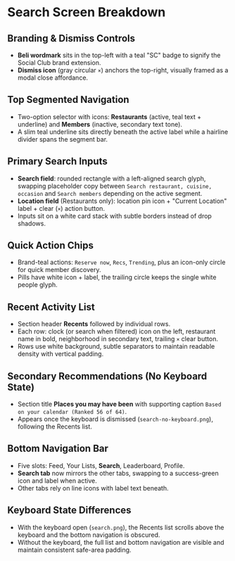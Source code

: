 # Search Screen Breakdown

## Branding & Dismiss Controls
- **Beli wordmark** sits in the top-left with a teal "SC" badge to signify the Social Club brand extension.
- **Dismiss icon** (gray circular `×`) anchors the top-right, visually framed as a modal close affordance.

## Top Segmented Navigation
- Two-option selector with icons: **Restaurants** (active, teal text + underline) and **Members** (inactive, secondary text tone).
- A slim teal underline sits directly beneath the active label while a hairline divider spans the segment bar.

## Primary Search Inputs
- **Search field**: rounded rectangle with a left-aligned search glyph, swapping placeholder copy between `Search restaurant, cuisine, occasion` and `Search members` depending on the active segment.
- **Location field** (Restaurants only): location pin icon + "Current Location" label + clear (`×`) action button.
- Inputs sit on a white card stack with subtle borders instead of drop shadows.

## Quick Action Chips
- Brand-teal actions: `Reserve now`, `Recs`, `Trending`, plus an icon-only circle for quick member discovery.
- Pills have white icon + label, the trailing circle keeps the single white people glyph.

## Recent Activity List
- Section header **Recents** followed by individual rows.
- Each row: clock (or search when filtered) icon on the left, restaurant name in bold, neighborhood in secondary text, trailing `×` clear button.
- Rows use white background, subtle separators to maintain readable density with vertical padding.

## Secondary Recommendations (No Keyboard State)
- Section title **Places you may have been** with supporting caption `Based on your calendar (Ranked 56 of 64)`.
- Appears once the keyboard is dismissed (`search-no-keyboard.png`), following the Recents list.

## Bottom Navigation Bar
- Five slots: Feed, Your Lists, **Search**, Leaderboard, Profile.
- **Search tab** now mirrors the other tabs, swapping to a success-green icon and label when active.
- Other tabs rely on line icons with label text beneath.

## Keyboard State Differences
- With the keyboard open (`search.png`), the Recents list scrolls above the keyboard and the bottom navigation is obscured.
- Without the keyboard, the full list and bottom navigation are visible and maintain consistent safe-area padding.
